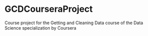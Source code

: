 GCDCourseraProject
==================

Course project for the Getting and Cleaning Data course of the Data Science specialization by Coursera
